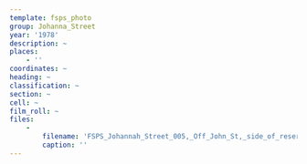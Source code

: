 ```yaml
---
template: fsps_photo
group: Johanna_Street
year: '1978'
description: ~
places:
    - ''
coordinates: ~
heading: ~
classification: ~
section: ~
cell: ~
film_roll: ~
files:
    -
        filename: 'FSPS_Johannah_Street_005,_Off_John_St,_side_of_reserve,_5-2-D,_1978-80.png'
        caption: ''
---
```

